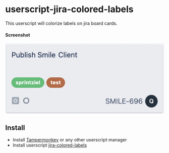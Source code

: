 # userscript-jira-colored-labels

This userscript will colorize labels on jira board cards.

#### Screenshot
![screenshot](card-screenshot.png)

## Install
* Install [Tampermonkey](https://www.tampermonkey.net/) or any other userscript manager
* Install userscript [jira-colored-labels](https://github.com/qoomon/userscript-jira-colored-labels/raw/main/jira-colored-labels.user.js)

